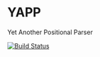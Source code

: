 YAPP
====


Yet Another Positional Parser

[![Build Status](https://travis-ci.org/romeuhcf/YAPP.png)](https://travis-ci.org/romeuhcf/YAPP)

